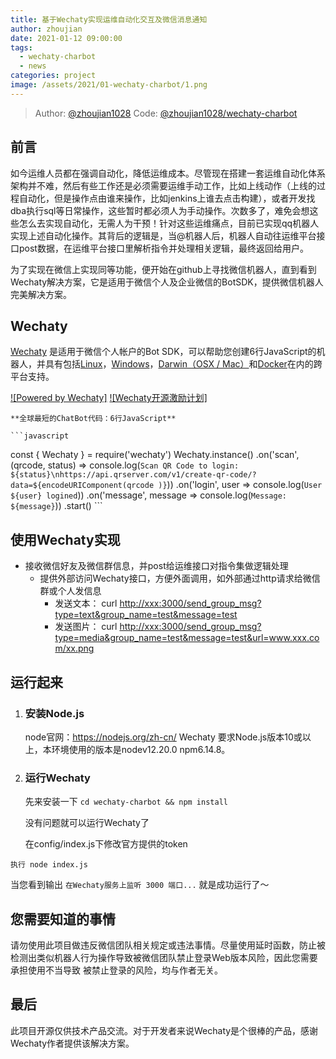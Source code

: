 ```yaml
---
title: 基于Wechaty实现运维自动化交互及微信消息通知
author: zhoujian
date: 2021-01-12 09:00:00
tags:
  - wechaty-charbot
  - news
categories: project
image: /assets/2021/01-wechaty-charbot/1.png
---
```


> Author: [@zhoujian1028](https://github.com/zhoujian1028)
> Code: [@zhoujian1028/wechaty-charbot](https://github.com/zhoujian1028/wechaty-charbot)

## 前言

  如今运维人员都在强调自动化，降低运维成本。尽管现在搭建一套运维自动化体系架构并不难，然后有些工作还是必须需要运维手动工作，比如上线动作（上线的过程自动化，但是操作点由谁来操作，比如jenkins上谁去点击构建），或者开发找dba执行sql等日常操作，这些暂时都必须人为手动操作。次数多了，难免会想这些怎么去实现自动化，无需人为干预！针对这些运维痛点，目前已实现qq机器人实现上述自动化操作。其背后的逻辑是，当@机器人后，机器人自动往运维平台接口post数据，在运维平台接口里解析指令并处理相关逻辑，最终返回给用户。
  
  为了实现在微信上实现同等功能，便开始在github上寻找微信机器人，直到看到Wechaty解决方案，它是适用于微信个人及企业微信的BotSDK，提供微信机器人完美解决方案。

## Wechaty

  [Wechaty](https://wechaty.github.io/) 是适用于微信个人帐户的Bot SDK，可以帮助您创建6行JavaScript的机器人，并具有包括[Linux](https://travis-ci.com/wechaty/wechaty)，[Windows](https://ci.appveyor.com/project/wechaty/wechaty)，[Darwin（OSX / Mac）](https://travis-ci.com/Wechaty/wechaty)和[Docker](https://app.shippable.com/github/Wechaty/wechaty)在内的跨平台支持。

[![Powered by Wechaty]](https://github.com/chatie/wechaty)
[![Wechaty开源激励计划]](https://github.com/juzibot/Welcome/wiki/Everything-about-Wechaty)

    **全球最短的ChatBot代码：6行JavaScript**

    ```javascript
  const { Wechaty } = require('wechaty')
  Wechaty.instance()
  .on('scan', (qrcode, status) => console.log(`Scan QR Code to login: ${status}\nhttps://api.qrserver.com/v1/create-qr-code/?data=${encodeURIComponent(qrcode
)}`))
  .on('login',            user => console.log(`User ${user} logined`))
  .on('message',       message => console.log(`Message: ${message}`))
  .start()
    ```

## 使用Wechaty实现

- 接收微信好友及微信群信息，并post给运维接口对指令集做逻辑处理
  - 提供外部访问Wechaty接口，方便外面调用，如外部通过http请求给微信群或个人发信息
    - 发送文本： curl  <http://xxx:3000/send_group_msg?type=text&group_name=test&message=test>
    - 发送图片： curl  <http://xxx:3000/send_group_msg?type=media&group_name=test&message=test&url=www.xxx.com/xx.png>
  
## 运行起来

1. ### 安装Node.js

   node官网：<https://nodejs.org/zh-cn/>
   Wechaty 要求Node.js版本10或以上，本环境使用的版本是nodev12.20.0 npm6.14.8。

2. ### 运行Wechaty

   先来安装一下
    ```cd wechaty-charbot && npm install```

   没有问题就可以运行Wechaty了

   在config/index.js下修改官方提供的token

  ```执行 node index.js```

   当您看到输出 `在Wechaty服务上监听 3000 端口...` 就是成功运行了～

## 您需要知道的事情

请勿使用此项目做违反微信团队相关规定或违法事情。尽量使用延时函数，防止被检测出类似机器人行为操作导致被微信团队禁止登录Web版本风险，因此您需要承担使用不当导致
被禁止登录的风险，均与作者无关。

## 最后

此项目开源仅供技术产品交流。对于开发者来说Wechaty是个很棒的产品，感谢Wechaty作者提供该解决方案。
